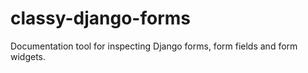 # classy-django-forms
Documentation tool for inspecting Django forms, form fields and form widgets.
